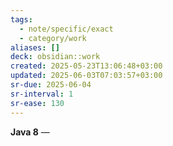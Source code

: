 ```yaml
---
tags:
  - note/specific/exact
  - category/work
aliases: []
deck: obsidian::work
created: 2025-05-23T13:06:48+03:00
updated: 2025-06-03T07:03:57+03:00
sr-due: 2025-06-04
sr-interval: 1
sr-ease: 130
---
```


**Java 8**
—
